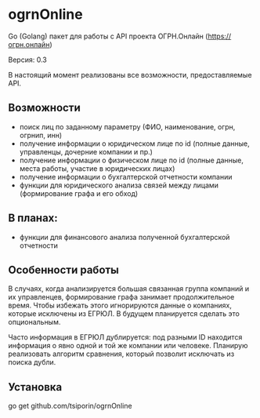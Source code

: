 # ogrnOnline
Go (Golang) пакет для работы с API проекта ОГРН.Онлайн (https://огрн.онлайн)

Версия: 0.3

В настоящий момент реализованы все возможности, предоставляемые API.

## Возможности
* поиск лиц по заданному параметру (ФИО, наименование, огрн, огрнип, инн)
* получение информации о юридическом лице по id (полные данные, управленцы, дочерние компании и пр.)
* получение информации о физическом лице по id (полные данные, места работы, участие в юридических лицах)
* получение информации о бухгалтерской отчетности компании
* функции для юридического анализа связей между лицами (формирование графа и его обход)

## В планах:
* функции для финансового анализа полученной бухгалтерской отчетности

## Особенности работы
В случаях, когда анализируется большая связанная группа компаний и их управленцев, формирование графа занимает продолжительное время.
Чтобы избежать этого игнорируются данные о компаниях, которые исключены из ЕГРЮЛ. В будущем планируется сделать это опциональным.

Часто информация в ЕГРЮЛ дублируется: под разными ID находится информация о явно одной и той же компании или человеке. Планирую реализовать алгоритм сравнения, который позволит исключать из поиска дубли. 

## Установка
go get github.com/tsiporin/ogrnOnline
